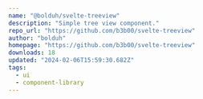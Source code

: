```yaml
---
name: "@bolduh/svelte-treeview"
description: "Simple tree view component."
repo_url: "https://github.com/b3b00/svelte-treeview"
author: "bolduh"
homepage: "https://github.com/b3b00/svelte-treeview"
downloads: 18
updated: "2024-02-06T15:59:30.682Z"
tags: 
  - ui
  - component-library
---
```

